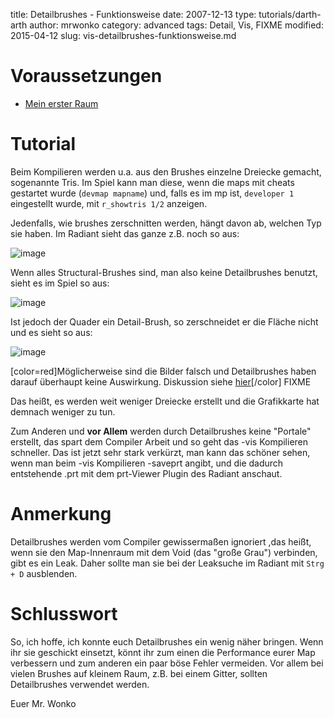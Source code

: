 ﻿title: Detailbrushes - Funktionsweise
date: 2007-12-13
type: tutorials/darth-arth
author: mrwonko
category: advanced
tags: Detail, Vis, FIXME
modified: 2015-04-12
slug: vis-detailbrushes-funktionsweise.md

# Voraussetzungen

* [Mein erster Raum]({filename}brushwork-first-room.md)

# Tutorial

Beim Kompilieren werden u.a. aus den Brushes einzelne Dreiecke gemacht, sogenannte Tris. Im Spiel kann man diese, wenn die maps mit cheats gestartet wurde (`devmap mapname`) und, falls es im mp ist, `developer 1` eingestellt wurde, mit `r_showtris 1/2` anzeigen.

Jedenfalls, wie brushes zerschnitten werden, hängt davon ab, welchen Typ sie haben. Im Radiant sieht das ganze z.B. noch so aus:

![image](wonko822.wo.funpic.de/downloads/detailbrushes/images/radiant.jpg)

Wenn alles Structural-Brushes sind, man also keine Detailbrushes benutzt, sieht es im Spiel so aus:

![image](wonko822.wo.funpic.de/downloads/detailbrushes/images/game_structural.jpg)

Ist jedoch der Quader ein Detail-Brush, so zerschneidet er die Fläche nicht und es sieht so aus:

![image](wonko822.wo.funpic.de/downloads/detailbrushes/images/game_detail.jpg)

[color=red]Möglicherweise sind die Bilder falsch und Detailbrushes haben darauf überhaupt keine Auswirkung. Diskussion siehe [hier](darth-arth.de/forum/viewtopic.php?p=38752)[/color] FIXME



Das heißt, es werden weit weniger Dreiecke erstellt und die Grafikkarte hat demnach weniger zu tun. 

Zum Anderen und **vor Allem** werden durch Detailbrushes keine "Portale" erstellt, das spart dem Compiler Arbeit und so geht das -vis Kompilieren schneller. Das ist jetzt sehr stark verkürzt, man kann das schöner sehen, wenn man beim -vis Kompilieren -saveprt angibt, und die dadurch entstehende .prt mit dem prt-Viewer Plugin des Radiant anschaut.

# Anmerkung

Detailbrushes werden vom Compiler gewissermaßen ignoriert ,das heißt, wenn sie den Map-Innenraum mit dem Void (das "große Grau") verbinden, gibt es ein Leak. Daher sollte man sie bei der Leaksuche im Radiant mit `Strg + D` ausblenden.

# Schlusswort

So, ich hoffe, ich konnte euch Detailbrushes ein wenig näher bringen. Wenn ihr sie geschickt einsetzt, könnt ihr zum einen die Performance eurer Map verbessern und zum anderen ein paar böse Fehler vermeiden. Vor allem bei vielen Brushes auf kleinem Raum, z.B. bei einem Gitter, sollten Detailbrushes verwendet werden.

Euer Mr. Wonko